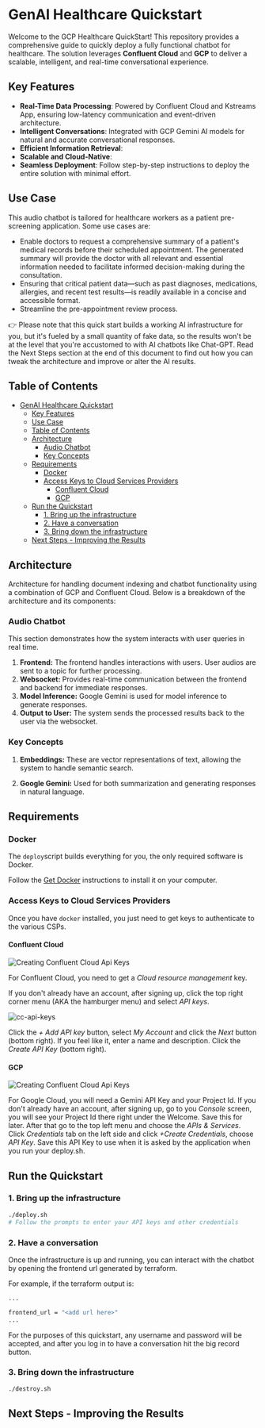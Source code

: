 # GenAI Healthcare Quickstart
Welcome to the GCP Healthcare QuickStart! This repository provides a comprehensive guide to quickly
deploy a fully functional chatbot for healthcare. The solution leverages **Confluent
Cloud** and **GCP** to deliver a scalable, intelligent, and real-time conversational
experience.



## Key Features
[//]: <> (change the key concepts accordingly)
* **Real-Time Data Processing**: Powered by Confluent Cloud and Kstreams App, ensuring low-latency communication and
  event-driven architecture.
* **Intelligent Conversations**: Integrated with GCP Gemini AI models for natural and accurate conversational
  responses.
* **Efficient Information Retrieval**:
* **Scalable and Cloud-Native**:
* **Seamless Deployment**: Follow step-by-step instructions to deploy the entire solution with minimal effort.

## Use Case

This audio chatbot is tailored for healthcare workers as a patient pre-screening application.
Some use cases are:

* Enable doctors to request a comprehensive summary of a patient's medical records before their scheduled appointment. The generated summary will provide the doctor with all relevant and essential information needed to facilitate informed decision-making during the consultation.
* Ensuring that critical patient data—such as past diagnoses, medications, allergies, and recent test results—is readily available in a concise and accessible format.
* Streamline the pre-appointment review process.



👉 Please note that this quick start builds a working AI infrastructure for you, but it's fueled by a small quantity of
fake data, so the results won't be at the level that you're accustomed to with AI chatbots like Chat-GPT. Read the Next
Steps section at the end of this document to find out how you can tweak the architecture and improve or alter the AI
results.


## Table of Contents

- [GenAI Healthcare Quickstart](#genai-healthcare-quickstart)
    - [Key Features](#key-features)
    - [Use Case](#use-case)
    - [Table of Contents](#table-of-contents)
    - [Architecture](#architecture)
        - [Audio Chatbot](#audio-chatbot)
        - [Key Concepts](#key-concepts)
    - [Requirements](#requirements)
        - [Docker](#docker)
        - [Access Keys to Cloud Services Providers](#access-keys-to-cloud-services-providers)
            - [Confluent Cloud](#confluent-cloud)
            - [GCP](#gcp)
    - [Run the Quickstart](#run-the-quickstart)
        - [1. Bring up the infrastructure](#1-bring-up-the-infrastructure)
        - [2. Have a conversation](#2-have-a-conversation)
        - [3. Bring down the infrastructure](#3-bring-down-the-infrastructure)
    - [Next Steps - Improving the Results](#next-steps---improving-the-results)

## Architecture

[//]: <> (add a arch pic if possible)
Architecture for handling document indexing and chatbot functionality using a combination of GCP and Confluent Cloud. Below is a breakdown of the architecture and its components:
### Audio Chatbot
This section demonstrates how the system interacts with user queries in real time.
1. **Frontend:** The frontend handles interactions with users. User audios are sent to a topic for further processing.
2. **Websocket:** Provides real-time communication between the frontend and backend for immediate responses.
3. **Model Inference:** Google Gemini is used for model inference to generate responses.
4. **Output to User:** The system sends the processed results back to the user via the websocket.

[//]: <> (change the key concepts accordingly - kept the embeddings since we will be using them)

### Key Concepts

1. **Embeddings:** These are vector representations of text, allowing the system to handle semantic search.

2. **Google Gemini:** Used for both summarization and generating responses in natural language.

## Requirements

### Docker

The `deploy`script builds everything for you, the only required software is Docker.

Follow the [Get Docker](https://docs.docker.com/get-docker/) instructions to install it on your computer.

### Access Keys to Cloud Services Providers

Once you have `docker` installed, you just need to get keys to authenticate to the various CSPs.

#### Confluent Cloud

![Creating Confluent Cloud Api Keys](./assets/cc-api-keys.gif)

For Confluent Cloud, you need to get a *Cloud resource management* key.

If you don't already have an account, after signing up, click the top right corner menu (AKA the hamburger menu) and
select *API keys*.

![cc-api-keys](./assets/cc-api-keys.png)

Click the *+ Add API key* button, select *My Account* and click the *Next* button (bottom right).
If you feel like it, enter a name and description. Click the *Create API Key* (bottom right).


#### GCP
![Creating Confluent Cloud Api Keys](./assets/gcp-gemini-key.gif)

For Google Cloud, you will need a Gemini API Key and your Project Id.
If you don't already have an account, after signing up, go to you *Console* screen, you will see your Project Id there right under the Welcome. Save this for later.
After that go to the top left menu and choose the *APIs & Services*.
Click *Credentials* tab on the left side and click *+Create Credentials*, choose *API Key*.
Save this API Key to use when it is asked by the application when you run your deploy.sh.


## Run the Quickstart

### 1. Bring up the infrastructure

```sh
./deploy.sh
# Follow the prompts to enter your API keys and other credentials
```

### 2. Have a conversation

Once the infrastructure is up and running, you can interact with the chatbot by opening the frontend url generated by
terraform.

For example, if the terraform output is:

```sh
...

frontend_url = "<add url here>" 
...
```


For the purposes of this quickstart, any username and password will be accepted, and after you log in to have a conversation hit the big record button.


### 3. Bring down the infrastructure

```sh
./destroy.sh
```

## Next Steps - Improving the Results